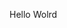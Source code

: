 Hello Wolrd
























































































































































































































































































































































































































































































































































































































































































































































